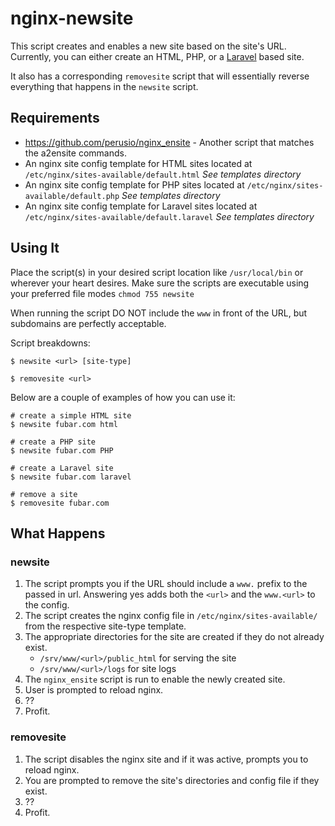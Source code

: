 # nginx-newsite

This script creates and enables a new site based on the site's URL. Currently,
you can either create an HTML, PHP, or a [Laravel](http://laravel.com/) based site.

It also has a corresponding `removesite` script that will essentially reverse
everything that happens in the `newsite` script.

## Requirements
- https://github.com/perusio/nginx_ensite - Another script that matches the
  a2ensite commands.
- An nginx site config template for HTML sites located at `/etc/nginx/sites-available/default.html`
*See templates directory*
- An nginx site config template for PHP sites located at `/etc/nginx/sites-available/default.php`
*See templates directory*
- An nginx site config template for Laravel sites located at `/etc/nginx/sites-available/default.laravel`
*See templates directory*

## Using It
Place the script(s) in your desired script location like `/usr/local/bin` or wherever
your heart desires. Make sure the scripts are executable using your preferred file modes `chmod 755 newsite`

When running the script DO NOT include the `www` in front of
the URL, but subdomains are perfectly acceptable.

Script breakdowns:
```
$ newsite <url> [site-type]

$ removesite <url>
```

Below are a couple of examples of how you can use it:
```
# create a simple HTML site
$ newsite fubar.com html

# create a PHP site
$ newsite fubar.com PHP

# create a Laravel site
$ newsite fubar.com laravel

# remove a site
$ removesite fubar.com
```

## What Happens

### newsite

1. The script prompts you if the URL should include a `www.` prefix to the
passed in url. Answering yes adds both the `<url>` and the `www.<url>` to the
config.
2. The script creates the nginx config file in `/etc/nginx/sites-available/`
from the respective site-type template.
3. The appropriate directories for the site are created if they do not already
exist.
    - `/srv/www/<url>/public_html` for serving the site
    - `/srv/www/<url>/logs` for site logs
4. The `nginx_ensite` script is run to enable the newly created site.
5. User is prompted to reload nginx.
6. ??
7. Profit.

### removesite

1. The script disables the nginx site and if it was active, prompts you to
reload nginx.
2. You are prompted to remove the site's directories and config file if they
exist.
3. ??
4. Profit.
